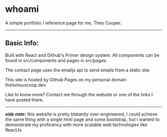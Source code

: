 # whoami
A simple portfolio / reference page for me, Theo Cooper.

----------------------

## Basic Info:
Built with React and Github's Primer design system.
All components can be found in src/components and pages in src/pages.

The contact page uses the emailjs api to send emails from a static site.

This site is hosted by Github Pages on my personal domain theloniouscoop.dev.

Like to know more? Contact me through the website or one of the links I have posted there.

----------------------

***side note:*** this website is pretty blatantly over-engineered, I could achieve the same thing with a single html page and some bootstrap, but I wanted to demonstrate my proficency with more scalable web technologies like ReactJs
